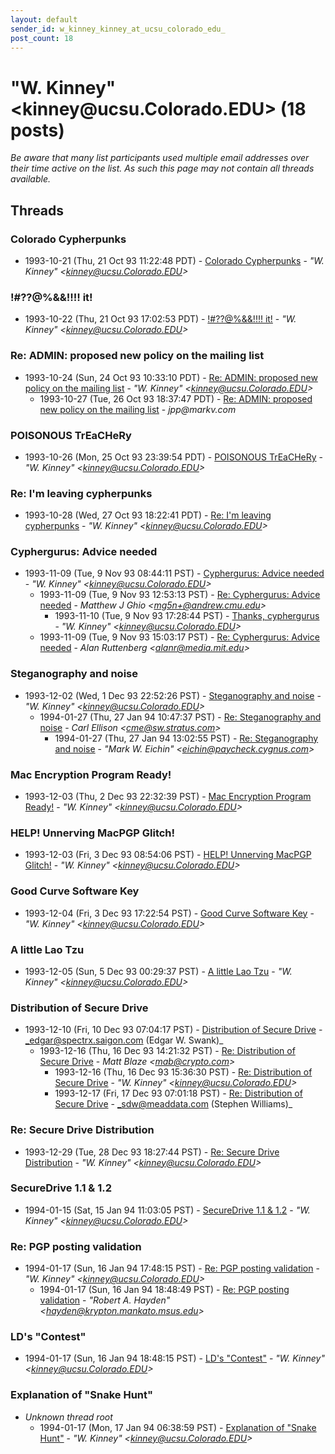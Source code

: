 ```yaml
---
layout: default
sender_id: w_kinney_kinney_at_ucsu_colorado_edu_
post_count: 18
---
```


# "W. Kinney" <kinney<span>@</span>ucsu.Colorado.EDU> (18 posts)

_Be aware that many list participants used multiple email addresses over their time active on the list. As such this page may not contain all threads available._

## Threads

### Colorado Cypherpunks
+ 1993-10-21 (Thu, 21 Oct 93 11:22:48 PDT) - [Colorado Cypherpunks](/archive/1993/10/067a5994da66540ef5d37b54c52664c31b072bfd7bf65f930a84712ff9a4346c) - _"W. Kinney" \<kinney@ucsu.Colorado.EDU\>_

### !#??@%&&!!!! it!
+ 1993-10-22 (Thu, 21 Oct 93 17:02:53 PDT) - [!#??@%&&!!!! it!](/archive/1993/10/546bd176f0016383030cd7013f37866cd0b2b03d45a86b582d04387c15d9814c) - _"W. Kinney" \<kinney@ucsu.Colorado.EDU\>_

### Re: ADMIN: proposed new policy on the mailing list
+ 1993-10-24 (Sun, 24 Oct 93 10:33:10 PDT) - [Re: ADMIN: proposed new policy on the mailing list](/archive/1993/10/afdb8c42514d9efd17a14d97da3950c8988531d95bda1c831a05915c2f3c7c8f) - _"W. Kinney" \<kinney@ucsu.Colorado.EDU\>_
  + 1993-10-27 (Tue, 26 Oct 93 18:37:47 PDT) - [Re: ADMIN: proposed new policy on the mailing list](/archive/1993/10/c1d8659bbeef94fc6c95a38699798b540e200c774599083ca79963a20e1440b1) - _jpp@markv.com_

### POISONOUS TrEaCHeRy
+ 1993-10-26 (Mon, 25 Oct 93 23:39:54 PDT) - [POISONOUS TrEaCHeRy](/archive/1993/10/d1eeba94a04c590d2c2f463340c6d304a56800af9e0c2fc46d37340c9c105b8d) - _"W. Kinney" \<kinney@ucsu.Colorado.EDU\>_

### Re: I'm leaving cypherpunks
+ 1993-10-28 (Wed, 27 Oct 93 18:22:41 PDT) - [Re: I'm leaving cypherpunks](/archive/1993/10/6fc8b441edae53fa6e6aac7ce020d63fefbc9e96ea7ef334274a55ccc1cd26d9) - _"W. Kinney" \<kinney@ucsu.Colorado.EDU\>_

### Cyphergurus: Advice needed
+ 1993-11-09 (Tue, 9 Nov 93 08:44:11 PST) - [Cyphergurus: Advice needed](/archive/1993/11/486aea42161d788a439fea2a4a18827c598c2733d4031117010dd305afe28c9f) - _"W. Kinney" \<kinney@ucsu.Colorado.EDU\>_
  + 1993-11-09 (Tue, 9 Nov 93 12:53:13 PST) - [Re: Cyphergurus: Advice needed](/archive/1993/11/e4a1cfa8a6f860a3af9628c157f01794335afd06f1cbcf717250b497e25f252c) - _Matthew J Ghio \<mg5n+@andrew.cmu.edu\>_
    + 1993-11-10 (Tue, 9 Nov 93 17:28:44 PST) - [Thanks, cyphergurus](/archive/1993/11/2eee95e69df5d3a696b61de8795d6a501b58bdf9865c0881da26ef67e4a3bfc8) - _"W. Kinney" \<kinney@ucsu.Colorado.EDU\>_
  + 1993-11-09 (Tue, 9 Nov 93 15:03:17 PST) - [Re: Cyphergurus: Advice needed](/archive/1993/11/a577f8b9c0e71054f42700e1d01cdec3bd02fcd774929d624e136191b6ccd822) - _Alan Ruttenberg \<alanr@media.mit.edu\>_

### Steganography and noise
+ 1993-12-02 (Wed, 1 Dec 93 22:52:26 PST) - [Steganography and noise](/archive/1993/12/22398b9be7322c72ce1cd156b7ac6e00e70a6cddb1414bf0ab71a78b392232be) - _"W. Kinney" \<kinney@ucsu.Colorado.EDU\>_
  + 1994-01-27 (Thu, 27 Jan 94 10:47:37 PST) - [Re: Steganography and noise](/archive/1994/01/3a35caa74e6533bd41957f67e7de2c1a20889c31a02ab1466bfae78c31a4ffca) - _Carl Ellison \<cme@sw.stratus.com\>_
    + 1994-01-27 (Thu, 27 Jan 94 13:02:55 PST) - [Re: Steganography and noise](/archive/1994/01/ba386d63a5148a8a0398ad5672ba250a0445d8da1a0ddc4a675437bfe8dc96f8) - _"Mark W. Eichin" \<eichin@paycheck.cygnus.com\>_

### Mac Encryption Program Ready!
+ 1993-12-03 (Thu, 2 Dec 93 22:32:39 PST) - [Mac Encryption Program Ready!](/archive/1993/12/7b77c14b5ed6bb78a7f2cdf21f0c9537beb166180d1e09bb439e1adebb83662f) - _"W. Kinney" \<kinney@ucsu.Colorado.EDU\>_

### HELP! Unnerving MacPGP Glitch!
+ 1993-12-03 (Fri, 3 Dec 93 08:54:06 PST) - [HELP! Unnerving MacPGP Glitch!](/archive/1993/12/e172306cd9f0196b2431a456068a35338800e7070a0c676553d47700c9682ebe) - _"W. Kinney" \<kinney@ucsu.Colorado.EDU\>_

### Good Curve Software Key
+ 1993-12-04 (Fri, 3 Dec 93 17:22:54 PST) - [Good Curve Software Key](/archive/1993/12/10a125b897553f788b52d633052fe8f7564a2907176d87928ecafb89e24ceb2a) - _"W. Kinney" \<kinney@ucsu.Colorado.EDU\>_

### A little Lao Tzu
+ 1993-12-05 (Sun, 5 Dec 93 00:29:37 PST) - [A little Lao Tzu](/archive/1993/12/b24b470e7ca7652746f896d07ce777d255532ba495cb1bd6cf34460090d823e1) - _"W. Kinney" \<kinney@ucsu.Colorado.EDU\>_

### Distribution of Secure Drive
+ 1993-12-10 (Fri, 10 Dec 93 07:04:17 PST) - [Distribution of Secure Drive](/archive/1993/12/92206d5ed28066cf95450fc503559af43630893965ac7c0091bea990fa70baef) - _edgar@spectrx.saigon.com (Edgar W. Swank)_
  + 1993-12-16 (Thu, 16 Dec 93 14:21:32 PST) - [Re: Distribution of Secure Drive](/archive/1993/12/f2837365bc48b76ffebb52fb1aba205163f20b40db1c45c7e1cb42d4a0974998) - _Matt Blaze \<mab@crypto.com\>_
    + 1993-12-16 (Thu, 16 Dec 93 15:36:30 PST) - [Re: Distribution of Secure Drive](/archive/1993/12/2d3728a003a0a3143e443bf332082122cc4f7735aa12e978e1a7077ac8972b96) - _"W. Kinney" \<kinney@ucsu.Colorado.EDU\>_
    + 1993-12-17 (Fri, 17 Dec 93 07:01:18 PST) - [Re: Distribution of Secure Drive](/archive/1993/12/0aad1ad77218dd0769d3e29a8ac07c5caa073a5ec9a52be5a524a6c470c706b4) - _sdw@meaddata.com (Stephen Williams)_

### Re: Secure Drive Distribution
+ 1993-12-29 (Tue, 28 Dec 93 18:27:44 PST) - [Re: Secure Drive Distribution](/archive/1993/12/c10b11867aba56cb3937e36f748e7e590aac68464d0cb87ec6a29fe43365f24d) - _"W. Kinney" \<kinney@ucsu.Colorado.EDU\>_

### SecureDrive 1.1 & 1.2
+ 1994-01-15 (Sat, 15 Jan 94 11:03:05 PST) - [SecureDrive 1.1 & 1.2](/archive/1994/01/5503afd07b5451398074b229f2ac4f60303bbb63eab6d923a94f2b14f67599aa) - _"W. Kinney" \<kinney@ucsu.Colorado.EDU\>_

### Re: PGP posting validation
+ 1994-01-17 (Sun, 16 Jan 94 17:48:15 PST) - [Re: PGP posting validation](/archive/1994/01/6832ef0b509af04007f532c45618b7ff89ff54c57671d0049c0362c6b8b66862) - _"W. Kinney" \<kinney@ucsu.Colorado.EDU\>_
  + 1994-01-17 (Sun, 16 Jan 94 18:48:49 PST) - [Re: PGP posting validation](/archive/1994/01/2e17c15a576b622d73555930e20248121cf7387b9128a15733c82c8b0d9ad170) - _"Robert A. Hayden" \<hayden@krypton.mankato.msus.edu\>_

### LD's "Contest"
+ 1994-01-17 (Sun, 16 Jan 94 18:48:15 PST) - [LD's "Contest"](/archive/1994/01/b2aeae826a5c4db6d543a50f37c5b0647a746cc465c3eb78a908363882062746) - _"W. Kinney" \<kinney@ucsu.Colorado.EDU\>_

### Explanation of "Snake Hunt"
+ _Unknown thread root_
  + 1994-01-17 (Mon, 17 Jan 94 06:38:59 PST) - [Explanation of "Snake Hunt"](/archive/1994/01/76c0d826072c2c7106a5b7d7013e65ad29315a5d5936ae1fbeaf50624d1fcc90) - _"W. Kinney" \<kinney@ucsu.Colorado.EDU\>_

